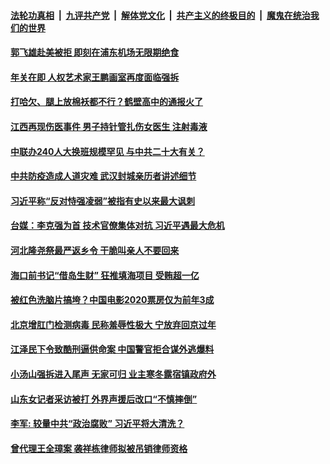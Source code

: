 

####  [法轮功真相](../../../../basic/blob/master/README.md?t=01290031) &nbsp;|&nbsp; [九评共产党](../../../../9ping.md/blob/master/README.md?t=01290031) &nbsp;|&nbsp; [解体党文化](../../../../jtdwh.md/blob/master/README.md?t=01290031)  &nbsp;|&nbsp; [共产主义的终极目的](../../../../gczydzjmd.md/blob/master/README.md?t=01290031) &nbsp;|&nbsp; [魔鬼在统治我们的世界](../../../../mgztzwmdsj.md/blob/master/README.md?t=01290031) 

#### [郭飞雄赴美被拒 即刻在浦东机场无限期绝食](../pages/soh5/468674.md?t=01290031) 
#### [年关在即 人权艺术家王鹏画室再度面临强拆](../pages/soh5/468656.md?t=01290031) 
#### [打哈欠、腿上放棉袄都不行？鹤壁高中的通报火了](../pages/soh5/468632.md?t=01290031) 
#### [江西再现伤医事件 男子持针管扎伤女医生 注射毒液](../pages/soh5/468638.md?t=01290031) 
#### [中联办240人大换班规模罕见 与中共二十大有关？](../pages/soh5/468569.md?t=01290031) 
#### [中共防疫造成人道灾难 武汉封城亲历者讲述细节](../pages/soh5/468623.md?t=01290031) 
#### [习近平称“反对恃强凌弱”被指有史以来最大讽刺](../pages/soh5/468575.md?t=01290031) 
#### [台媒：李克强为首 技术官僚集体对抗 习近平遇最大危机](../pages/soh5/468557.md?t=01290031) 
#### [河北隆尧祭最严返乡令 干脆叫亲人不要回来](../pages/soh5/468533.md?t=01290031) 
#### [海口前书记“借岛生财” 狂推填海项目 受贿超一亿](../pages/soh5/468512.md?t=01290031) 
#### [被红色洗脑片搞垮？中国电影2020票房仅为前年3成](../pages/soh5/468497.md?t=01290031) 
#### [北京增肛门检测病毒 民称羞辱性极大 宁放弃回京过年](../pages/soh5/468485.md?t=01290031) 
#### [江泽民下令致酷刑逼供命案 中国警官拒合谋外逃爆料](../pages/soh5/468443.md?t=01290031) 
#### [小汤山强拆进入尾声 无家可归 业主寒冬露宿镇政府外](../pages/soh5/468437.md?t=01290031) 
#### [山东女记者采访被打 外界声援后改口“不慎摔倒”](../pages/soh5/468425.md?t=01290031) 
#### [李军: 较量中共“政治腐败” 习近平将大清洗？ ](../pages/soh5/468431.md?t=01290031) 
#### [曾代理王全璋案 袭祥栋律师拟被吊销律师资格](../pages/soh5/468269.md?t=01290031) 
